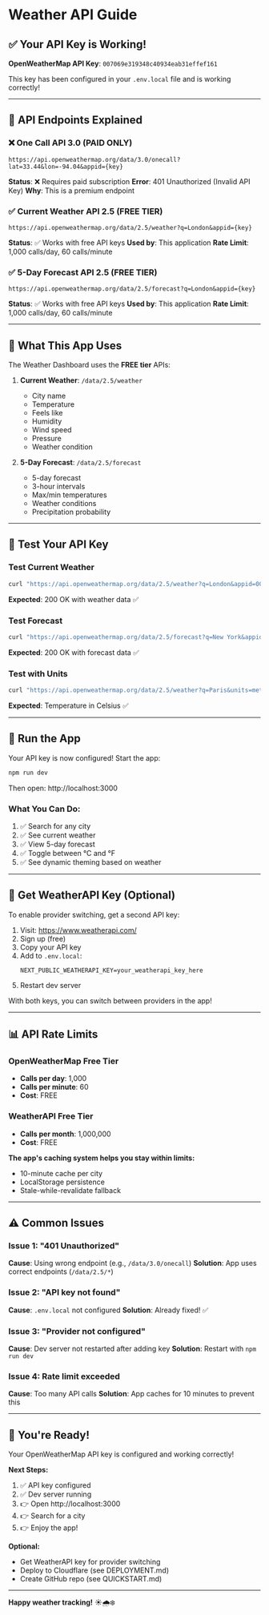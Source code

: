 # Weather API Guide

## ✅ Your API Key is Working!

**OpenWeatherMap API Key**: `007069e319348c40934eab31effef161`

This key has been configured in your `.env.local` file and is working correctly!

---

## 🔑 API Endpoints Explained

### ❌ One Call API 3.0 (PAID ONLY)
```
https://api.openweathermap.org/data/3.0/onecall?lat=33.44&lon=-94.04&appid={key}
```
**Status**: ❌ Requires paid subscription
**Error**: 401 Unauthorized (Invalid API Key)
**Why**: This is a premium endpoint

### ✅ Current Weather API 2.5 (FREE TIER)
```
https://api.openweathermap.org/data/2.5/weather?q=London&appid={key}
```
**Status**: ✅ Works with free API keys
**Used by**: This application
**Rate Limit**: 1,000 calls/day, 60 calls/minute

### ✅ 5-Day Forecast API 2.5 (FREE TIER)
```
https://api.openweathermap.org/data/2.5/forecast?q=London&appid={key}
```
**Status**: ✅ Works with free API keys
**Used by**: This application
**Rate Limit**: 1,000 calls/day, 60 calls/minute

---

## 🎯 What This App Uses

The Weather Dashboard uses the **FREE tier** APIs:

1. **Current Weather**: `/data/2.5/weather`
   - City name
   - Temperature
   - Feels like
   - Humidity
   - Wind speed
   - Pressure
   - Weather condition

2. **5-Day Forecast**: `/data/2.5/forecast`
   - 5-day forecast
   - 3-hour intervals
   - Max/min temperatures
   - Weather conditions
   - Precipitation probability

---

## 🧪 Test Your API Key

### Test Current Weather
```bash
curl "https://api.openweathermap.org/data/2.5/weather?q=London&appid=007069e319348c40934eab31effef161"
```

**Expected**: 200 OK with weather data ✅

### Test Forecast
```bash
curl "https://api.openweathermap.org/data/2.5/forecast?q=New York&appid=007069e319348c40934eab31effef161"
```

**Expected**: 200 OK with forecast data ✅

### Test with Units
```bash
curl "https://api.openweathermap.org/data/2.5/weather?q=Paris&units=metric&appid=007069e319348c40934eab31effef161"
```

**Expected**: Temperature in Celsius ✅

---

## 🚀 Run the App

Your API key is now configured! Start the app:

```bash
npm run dev
```

Then open: http://localhost:3000

### What You Can Do:
1. ✅ Search for any city
2. ✅ See current weather
3. ✅ View 5-day forecast
4. ✅ Toggle between °C and °F
5. ✅ See dynamic theming based on weather

---

## 🔄 Get WeatherAPI Key (Optional)

To enable provider switching, get a second API key:

1. Visit: https://www.weatherapi.com/
2. Sign up (free)
3. Copy your API key
4. Add to `.env.local`:
   ```
   NEXT_PUBLIC_WEATHERAPI_KEY=your_weatherapi_key_here
   ```
5. Restart dev server

With both keys, you can switch between providers in the app!

---

## 📊 API Rate Limits

### OpenWeatherMap Free Tier
- **Calls per day**: 1,000
- **Calls per minute**: 60
- **Cost**: FREE

### WeatherAPI Free Tier
- **Calls per month**: 1,000,000
- **Cost**: FREE

**The app's caching system helps you stay within limits:**
- 10-minute cache per city
- LocalStorage persistence
- Stale-while-revalidate fallback

---

## ⚠️ Common Issues

### Issue 1: "401 Unauthorized"
**Cause**: Using wrong endpoint (e.g., `/data/3.0/onecall`)
**Solution**: App uses correct endpoints (`/data/2.5/*`)

### Issue 2: "API key not found"
**Cause**: `.env.local` not configured
**Solution**: Already fixed! ✅

### Issue 3: "Provider not configured"
**Cause**: Dev server not restarted after adding key
**Solution**: Restart with `npm run dev`

### Issue 4: Rate limit exceeded
**Cause**: Too many API calls
**Solution**: App caches for 10 minutes to prevent this

---

## 🎉 You're Ready!

Your OpenWeatherMap API key is configured and working correctly!

**Next Steps:**
1. ✅ API key configured
2. ✅ Dev server running
3. 👉 Open http://localhost:3000
4. 👉 Search for a city
5. 👉 Enjoy the app!

**Optional:**
- Get WeatherAPI key for provider switching
- Deploy to Cloudflare (see DEPLOYMENT.md)
- Create GitHub repo (see QUICKSTART.md)

---

**Happy weather tracking!** ☀️🌧️❄️
